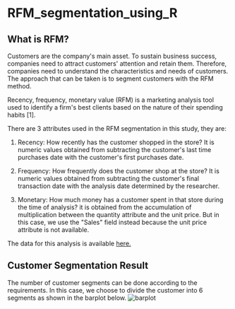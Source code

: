 # RFM_segmentation_using_R
## What is RFM?
Customers are the company's main asset. To sustain business success, companies need to attract customers' attention and retain them. Therefore, companies need to understand the characteristics and needs of customers. The approach that can be taken is to segment customers with the RFM method. 

Recency, frequency, monetary value (RFM) is a marketing analysis tool used to identify a firm's best clients based on the nature of their spending habits [1].

There are 3 attributes used in the RFM segmentation in this study, they are:
1. Recency: How recently has the customer shopped in the store? 
It is numeric values obtained from subtracting the customer's last time purchases date with the customer's first purchases date.


2. Frequency: How frequently does the customer shop at the store? It is numeric values obtained from subtracting the customer's final transaction date with the analysis date determined by the researcher.

3. Monetary: How much money has a customer spent in that store during the time of analysis? it is obtained from the accumulation of multiplication between the quantity attribute and the unit price. But in this case, we use the "Sales" field instead because the unit price attribute is not available.

The data for this analysis is available [here.](https://drive.google.com/file/d/1BJQtz_Xw8FwfiPL5Dg0gjUF8xvmafNJO/view?usp=drivesdk)

## Customer Segmentation Result
The number of customer segments can be done according to the requirements. In this case, we choose to divide the customer into 6 segments as shown in the barplot below.
![barplot](https://drive.google.com/file/d/1Bf2P1YS5PJznzEpzbZ1eF43t6PxzQHIL/view?usp=drivesdk)
